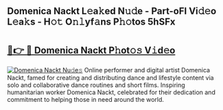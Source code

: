 ## Domenica Nackt L𝚎a𝚔ed N𝚞𝚍e - Part-oFI Vi𝚍𝚎o L𝚎a𝚔s - H𝚘𝚝 O𝚗𝚕yf𝚊ns P𝚑𝚘tos 5hSFx

# <h2><a href="http://kfe1ayd.oniu.top/?m=Domenica+Nackt">🔗👉 🔴 Domenica Nackt P𝚑ot𝚘𝚜 V𝚒d𝚎o</a></h2>

[![Domenica Nackt Nu𝚍e𝚜](https://i.imgur.com/0qMVB7G.gif)](http://kfe1ayd.oniu.top/?m=Domenica+Nackt)
Online performer and digital artist Domenica Nackt, famed for creating and distributing dance and lifestyle content via solo and collaborative dance routines and short films. Inspiring humanitarian worker Domenica Nackt, celebrated for their dedication and commitment to helping those in need around the world.  
